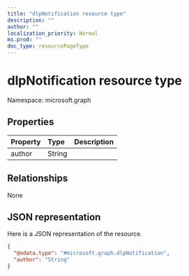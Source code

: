 ```yaml
---
title: "dlpNotification resource type"
description: ""
author: ""
localization_priority: Normal
ms.prod: ""
doc_type: resourcePageType
---
```


# dlpNotification resource type


Namespace: microsoft.graph



## Properties
|Property|Type|Description|
|:---|:---|:---|
|author|String||

## Relationships
None

## JSON representation
Here is a JSON representation of the resource.
<!-- {
  "blockType": "resource",
  "@odata.type": "microsoft.graph.dlpNotification"
}
-->
``` json
{
  "@odata.type": "#microsoft.graph.dlpNotification",
  "author": "String"
}
```

